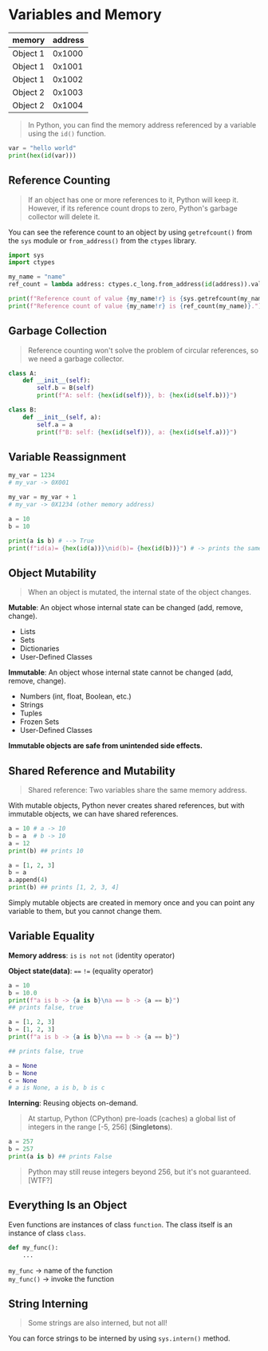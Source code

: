 # Variables and Memory

| memory   | address |
| -------- | ------- |
| Object 1 | 0x1000  |
| Object 1 | 0x1001  |
| Object 1 | 0x1002  |
| Object 2 | 0x1003  |
| Object 2 | 0x1004  |

> In Python, you can find the memory address referenced by a variable using the `id()` function.

```python
var = "hello world"
print(hex(id(var)))
```

## Reference Counting

> If an object has one or more references to it, Python will keep it. However, if its reference count drops to zero, Python's garbage collector will delete it.

You can see the reference count to an object by using `getrefcount()` from the `sys` module or `from_address()` from the `ctypes` library.

```python
import sys
import ctypes

my_name = "name"
ref_count = lambda address: ctypes.c_long.from_address(id(address)).value

print(f"Reference count of value {my_name!r} is {sys.getrefcount(my_name)}.")
print(f"Reference count of value {my_name!r} is {ref_count(my_name)}.")
```

## Garbage Collection

> Reference counting won't solve the problem of circular references, so we need a garbage collector.

```python
class A:
    def __init__(self):
        self.b = B(self)
        print(f"A: self: {hex(id(self))}, b: {hex(id(self.b))}")

class B:
    def __init__(self, a):
        self.a = a
        print(f"B: self: {hex(id(self))}, a: {hex(id(self.a))}")
```

## Variable Reassignment

```python
my_var = 1234
# my_var -> 0X001

my_var = my_var + 1
# my_var -> 0X1234 (other memory address)

a = 10
b = 10

print(a is b) # --> True
print(f"id(a)= {hex(id(a))}\nid(b)= {hex(id(b))}") # -> prints the same memory address for both objects
```

## Object Mutability

> When an object is mutated, the internal state of the object changes.

**Mutable**: An object whose internal state can be changed (add, remove, change).

- Lists
- Sets
- Dictionaries
- User-Defined Classes

**Immutable**: An object whose internal state cannot be changed (add, remove, change).

- Numbers (int, float, Boolean, etc.)
- Strings
- Tuples
- Frozen Sets
- User-Defined Classes

**Immutable objects are safe from unintended side effects.**

## Shared Reference and Mutability

> Shared reference: Two variables share the same memory address.

With mutable objects, Python never creates shared references, but with immutable objects, we can have shared references.

```python
a = 10 # a -> 10
b = a  # b -> 10
a = 12
print(b) ## prints 10
```

```python
a = [1, 2, 3]
b = a
a.append(4)
print(b) ## prints [1, 2, 3, 4]
```

Simply mutable objects are created in memory once and you can point any variable to them, but you cannot change them.

## Variable Equality

**Memory address**: `is` `is not` `not` (identity operator)

**Object state(data)**: `==` `!=` (equality operator)

```python
a = 10
b = 10.0
print(f"a is b -> {a is b}\na == b -> {a == b}")
## prints false, true
```

```python
a = [1, 2, 3]
b = [1, 2, 3]
print(f"a is b -> {a is b}\na == b -> {a == b}")

## prints false, true
```

```python
a = None
b = None
c = None
# a is None, a is b, b is c
```

**Interning**: Reusing objects on-demand.

> At startup, Python (CPython) pre-loads (caches) a global list of integers in the range [-5, 256] (**Singletons**).

```python
a = 257
b = 257
print(a is b) ## prints False
```

> Python may still reuse integers beyond 256, but it's not guaranteed. [WTF?]

## Everything Is an Object

Even functions are instances of class `function`.
The class itself is an instance of class `class`.

```python
def my_func():
    ...
```

`my_func` -> name of the function  
`my_func()` -> invoke the function

## String Interning

> Some strings are also interned, but not all!

You can force strings to be interned by using `sys.intern()` method.
